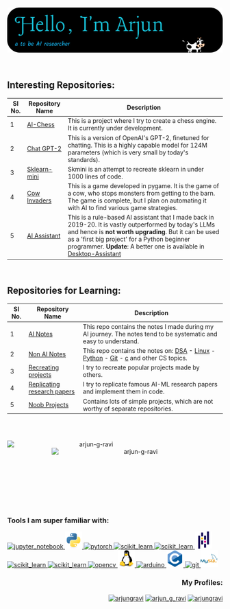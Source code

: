 ![MasterHead](https://raw.githubusercontent.com/Arjun-G-Ravi/Arjun-G-Ravi/main/new_image.png)

<br>
<h2 align="left">Interesting Repositories:</h2>

| Sl No. | Repository Name                                 | Description                                                                                                                                                                                                                                                                                                                                                                                                                                                                                                                                                                                                                                                                                                                                                                                                                                                                                                                                                                                                                                                                                                                                                                                                                                                                                                                                                                                                                                                                                                                                                                                                                                                                                                                                                                                                        |
|--------|-------------------------------------------------|-------------------------------------------------------------------------------------------------------------------------------------------------------------------------------------------------------------------------------------------------------------------------------------------------------------------------------------------------------------------------------------------------------------------------------------------------------------------------------------------------------------------------------------------------------------------------------------------------------------------------------------------------------------------------------------------------------------------------------------------------------|
|1       | <a href="https://github.com/Arjun-G-Ravi/AI-Chess">AI-Chess</a>| This is a project where I try to create a chess engine. It is currently under development.|
|2       | <a href="https://github.com/Arjun-G-Ravi/chat-GPT-2">Chat GPT-2</a>| This is a version of OpenAI's GPT-2, finetuned for chatting. This is a highly capable model for 124M parameters (which is very small by today's standards).|
|3       | <a href="https://github.com/Arjun-G-Ravi/skmini">Sklearn-mini</a>| Skmini is an attempt to recreate sklearn in under 1000 lines of code.|
|4       | <a href="https://github.com/Arjun-G-Ravi/Cow-invaders">Cow Invaders</a>| This is a game developed in pygame. It is the game of a cow, who stops monsters from getting to the barn. The game is complete, but I plan on automating it with AI to find various game strategies.|
|5       | <a href="https://github.com/Arjun-G-Ravi/AI_Assistant">AI Assistant</a>| This is a rule-based AI assistant that I made back in 2019-20. It is vastly outperformed by today's LLMs and hence is **not worth upgrading**. But it can be used as a 'first big project' for a Python beginner programmer. **Update**: A better one is available in <a href="https://github.com/Arjun-G-Ravi/Desktop-Assistant">Desktop-Assistant</a>|

<br>
<h2 align="left">Repositories for Learning:</h2>

| Sl No. | Repository Name                                 | Description                                                                                                                                                                                                                                                                                                                                                                                                                                                                                                                                                                                                                                                                                                                                                                                                                                                                                                                                                                                                                                                                                                                                                                                                                                                                                                                                                                                                                                                                                                                                                                                                                                                                                                                                                                                                        |
|--------|-------------------------------------------------|-------------------------------------------------------------------------------------------------------------------------------------------------------------------------------------------------------------------------------------------------------------------------------------------------------------------------------------------------------------------------------------------------------------------------------------------------------------------------------------------------------------------------------------------------------------------------------------------------------------------------------------------------------------------------------------------------------------------------------------------------------|
|1       | <a href="https://github.com/Arjun-G-Ravi/AI-Notes">AI Notes </a> | This repo contains the notes I made during my AI journey. The notes tend to be systematic and easy to understand.|
|2       | <a href="https://github.com/Arjun-G-Ravi/Non-AI-Notes">Non AI Notes </a> | This repo contains the notes on: <a href="https://github.com/Arjun-G-Ravi/Non-AI-Notes/tree/main/03_Data%20Structure%20and%20Algorithms">DSA</a> - <a href="https://github.com/Arjun-G-Ravi/Non-AI-Notes/tree/main/05_Linux">Linux</a> - <a href="https://github.com/Arjun-G-Ravi/Non-AI-Notes/tree/main/04_Python">Python</a> - <a href="https://github.com/Arjun-G-Ravi/Non-AI-Notes/tree/main/06_Git">Git</a> - <a href="https://github.com/Arjun-G-Ravi/Non-AI-Notes/tree/main/09_c">c</a> and other CS topics.|
|3       | <a href="https://github.com/Arjun-G-Ravi/recreating_projects">Recreating projects</a>| I try to recreate popular projects made by others.|
|4       | <a href="https://github.com/Arjun-G-Ravi/replicating_research_papers">Replicating research papers</a>| I try to replicate famous AI-ML research papers and implement them in code.|
| 5      | <a href="https://github.com/Arjun-G-Ravi/Noob-projects">Noob Projects</a>| Contains lots of simple projects, which are not worthy of separate repositories.|

  <br><br>

<p align=center>
  <div align=center>
    <a  title="Go to Source">
      <img align="left" width=400 src="https://github-readme-streak-stats.herokuapp.com/?user=arjun-g-ravi&theme=react" alt="arjun-g-ravi" />
    </a>
    <a  title="Go to Source">
      <img align="right" width=400 src="https://github-readme-stats-sigma-five.vercel.app/api?username=arjun-g-ravi&show_icons=true&theme=react&locale=en&include_all_commits=true" alt="arjun-g-ravi" />
    </a>
  </div>
  <br><br><br><br><br><br><br><br><br>



<!-- |2       | <a href="https://github.com/Arjun-G-Ravi/Repo-Summariser">Repo_Summariser</a>| This project aims to use the power of AI to assist programmers in reading and understanding GitHub repos. | -->

<h3 align="left">Tools I am super familiar with:</h3>
<p align="left"> 
<a href="https://jupyter.org/" target="_blank" rel="noreferrer"> <img src="https://jupyter.org/assets/homepage/main-logo.svg" alt="jupyter_notebook" width="40" height="40"/> </a> 
<a href="https://www.python.org" target="_blank" rel="noreferrer"> <img src="https://raw.githubusercontent.com/devicons/devicon/master/icons/python/python-original.svg" alt="python" width="40" height="40"/> </a> 
<a href="https://pytorch.org/" target="_blank" rel="noreferrer"> <img src="https://www.vectorlogo.zone/logos/pytorch/pytorch-icon.svg" alt="pytorch" width="40" height="40"/> </a> 
<a href="https://huggingface.co/" target="_blank" rel="noreferrer"> <img src="https://huggingface.co/front/assets/huggingface_logo-noborder.svg" alt="scikit_learn" width="40" height="40"/> </a> 
<a href="https://numpy.org/" target="_blank" rel="noreferrer"> <img src="https://numpy.org/images/logo.svg" alt="scikit_learn" width="40" height="40"/> </a>
<a href="https://pandas.pydata.org/" target="_blank" rel="noreferrer"> <img src="https://raw.githubusercontent.com/devicons/devicon/2ae2a900d2f041da66e950e4d48052658d850630/icons/pandas/pandas-original.svg" alt="pandas" width="40" height="40"/> </a> 
<a href="https://scikit-learn.org/" target="_blank" rel="noreferrer"> <img src="https://upload.wikimedia.org/wikipedia/commons/0/05/Scikit_learn_logo_small.svg" alt="scikit_learn" width="40" height="40"/> </a>
<a href="https://matplotlib.org/" target="_blank" rel="noreferrer"> <img src="https://matplotlib.org/_static/images/documentation.svg" alt="scikit_learn" width="40" height="40"/> </a>
<a href="https://opencv.org/" target="_blank" rel="noreferrer"> <img src="https://www.vectorlogo.zone/logos/opencv/opencv-icon.svg" alt="opencv" width="40" height="40"/> </a> 
<a href="https://www.linux.org/" target="_blank" rel="noreferrer"> <img src="https://raw.githubusercontent.com/devicons/devicon/master/icons/linux/linux-original.svg" alt="linux" width="40" height="40"/> </a> 
<a href="https://www.arduino.cc/" target="_blank" rel="noreferrer"> <img src="https://cdn.worldvectorlogo.com/logos/arduino-1.svg" alt="arduino" width="40" height="40"/> </a> 
<a href="https://www.cprogramming.com/" target="_blank" rel="noreferrer"> <img src="https://raw.githubusercontent.com/devicons/devicon/master/icons/c/c-original.svg" alt="c" width="40" height="40"/> </a> 
<a href="https://git-scm.com/" target="_blank" rel="noreferrer"> <img src="https://www.vectorlogo.zone/logos/git-scm/git-scm-icon.svg" alt="git" width="40" height="40"/> </a> 
<!-- <a href="https://www.java.com" target="_blank" rel="noreferrer"> <img src="https://raw.githubusercontent.com/devicons/devicon/master/icons/java/java-original.svg" alt="java" width="40" height="40"/> </a>  -->
<a href="https://www.mysql.com/" target="_blank" rel="noreferrer"> <img src="https://raw.githubusercontent.com/devicons/devicon/master/icons/mysql/mysql-original-wordmark.svg" alt="mysql" width="40" height="40"/> </a> 
</p>

<h3 align="right">My Profiles:</h3>
<p align="right">
<!-- <a href="https://linkedin.com/in/arjun-g-ravi-a63864227" target="blank"><img align="center" src="https://raw.githubusercontent.com/rahuldkjain/github-profile-readme-generator/master/src/images/icons/Social/linked-in-alt.svg" alt="arjun-g-ravi-a63864227" height="30" width="40" /></a> -->
<a href="https://kaggle.com/arjungravi" target="blank"><img align="center" src="https://raw.githubusercontent.com/rahuldkjain/github-profile-readme-generator/master/src/images/icons/Social/kaggle.svg" alt="arjungravi" height="30" width="40" /></a>
<a href="https://www.leetcode.com/arjun_g_ravi" target="blank"><img align="center" src="https://raw.githubusercontent.com/rahuldkjain/github-profile-readme-generator/master/src/images/icons/Social/leet-code.svg" alt="arjun_g_ravi" height="30" width="40" /></a>
<a href="https://huggingface.co/Arjun-G-Ravi" target="blank"><img align="center" src="https://huggingface.co/front/assets/huggingface_logo-noborder.svg" alt="arjungravi" height="40" width="40" /></a>
</p>
